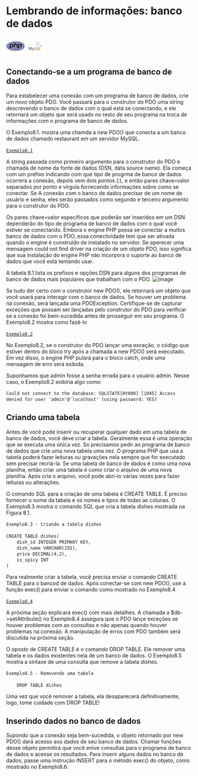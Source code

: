 # Lembrando de informações: banco de dados
<code><img height="50" src="https://raw.githubusercontent.com/github/explore/80688e429a7d4ef2fca1e82350fe8e3517d3494d/topics/php/php.png"></code>
<code><img height="50" src="https://raw.githubusercontent.com/github/explore/80688e429a7d4ef2fca1e82350fe8e3517d3494d/topics/mysql/mysql.png"></code>

## Conectando-se a um programa de banco de dados
Para estabelecer uma conexão com um programa de banco de dados, crie um novo objeto PDO. Você passará para o construtor do PDO uma string descrevendo o banco de dados com o qual
está se conectando, e ele retornará um objeto que será usado no resto de seu programa na troca de informações com o programa de banco de dados.

O Exemplo8.1. mostra uma chamda a new PDO() que conecta a um banco de dados chamado restaurant em um servidor MySQL.

<code><a href="https://github.com/joao39780/Revisao_php-2021/blob/master/Banco_de_Dados/Exemplo8.1.php">Exemplo8.1</a></code>
  
A string passada como primeiro argumento para o construtor do PDO é chamada de nome da fonte de dados (DSN, data source name). Ela começa com um prefixo indicando com que tipo de
progrma de banco de dados ocorrerá a conexão, depois vem dois pontos (:), e então pares chave=valor separados por ponto e vírgula fornecendo informações sobre como se conectar. Se
A conexão com o banco de dados precisar de um nome de usuário e senha, eles serão passados como segundo e terceiro argumento para o construtor do PDO.

Os pares chave=valor específicos que poderão ser inseridos em um DSN dependerão do tipo de programa de banco de dados com o qual você estiver se conectando. Embora o engine PHP
possa se conectar a muitos banco de dados com o PDO, essa conectividade tem que ser ativada quando o engine é construído de instalado no servidor. Se aperecer uma mensagem 
could not find driver na criação de um objeto PDO, isso significa que sua instalação do engine PHP não incorpora o suporte ao banco de dados que você está tentando usar.

A tabela 8.1 lista os prefixos e opções DSN para alguns dos programas de banco de dados mais populares que trabalham com o PDO.
![image](https://user-images.githubusercontent.com/80215258/136878252-49db72e4-986f-4b8a-aba5-903f09e54a9f.png)

Se tudo der certo com o construtor new PDO(), ele retornará um objeto que você usará para interagir com o banco de dados. Se houver um problema na conexão, será lançada uma 
PDOException. Certifique-se de capturar exceções que possam ser lançadas pelo construtor do PDO para verificar se a conexão foi bem-sucedida antes de prosseguir em seu programa.
O Exemplo8.2 mostra como fazê-lo

<code><a href="https://github.com/joao39780/Revisao_php-2021/blob/master/Banco_de_Dados/Exemplo8.2.php">Exemplo8.2</a></code>

No Exemplo8.2, se o construtor do PDO lançar uma exceção, o código que estiver dentro do bloco try após a chamada a new PDO() será executado. Em vez disso, o engine PHP pulará 
para o bloco catch, onde uma mensagem de erro será exibida.

Suponhamos que admin fosse a senha errada para o usuário admin. Nesse caso, o Exemplo8.2 exibiria algo como:

	Could not connect to the database: SQLSTATE[HY000] [1045] Access denied for user 'admin'@'localhost' (using password: YES)

## Criando uma tabela
Antes de você pode inserir ou recuperar qualquer dado em uma tabela de banco de dados, você deve criar a tabela. Geralmente essa é uma operação que se executa uma única vez.
So precisamos pedir ao programa de banco de dados que crie uma nova tabela uma vez. O programa PHP que usa a tabela poderá fazer leituras ou gravações nela sempre que for 
executado sem precisar recriá-la. Se uma tabela de banco de dados é como uma nova planilha, então criar uma tabela é como criar o arquivo de uma nova planilha. Após cria o
arquivo, você pode abri-lo várias vezes para fazer leituras ou alterações.

O comando SQL para a criação de uma tabela é CREATE TABLE. É preciso fornecer o nome da tabela e os nomes e tipos de todas as colunas. O Exemplo8.3 mostra o comando SQL que cria
a tabela dishes mostrada na Figura 8.1.

	Exemplo8.3 - Criando a tabela dishes
	
	CREATE TABLE dishes(
		dish_id INTEGER PRIMARY KEY,
		dish_name VARCHAR(255),
		price DECIMAL(4,2),
		is_spicy INT
	)

Para realmente criar a tabela, você precisa enviar o comando CREATE TABLE para o bancod de dados. Após conectar-se com new PDO(), use a função exec() para enviar o comando
como mostrado no Exemplo8.4

<code><a href="https://github.com/joao39780/Revisao_php-2021/blob/master/Banco_de_Dados/Exemplo8.4.php">Exemplo8.4</a></code>

A próxima seção explicará exec() com mais detalhes. A chamada a $db->setAttribute() no Exemplo8.4 assegura que o PDO lançe exceções se houver problemas com as consultas e não 
apenas quando houver problemas na conexão. A manipulação de erros com PDO também será discutida na próxima seção.

O oposto de CREATE TABLE é o comando DROP TABLE. Ele remover uma tabela e os dados existentes nela de um banco de dados. O Exemplo8.5 mostra a sintaxe de uma consulta que remove
a tabela dishes.

	Exemplo8.5 - Removendo uma tabela
		
		DROP TABLE dishes

Uma vez que você remover a tabela, ela desaparecerá definitivamente, logo, tome cuidade com DROP TABLE!

## Inserindo dados no banco de dados
Supondo que a conexão seja bem-sucedida, o objeto retornado por new PDO() dará acesso aos dados de seu banco de dados. Chamar funções desse objeto permitirá que você enive
consultas para o programa de banco de dados e acesse os resultados. Para inserir alguns dados no banco de dados, passe uma instrução INSERT para o método exec() do objeto, como
mostrado no Exemplo8.6.

